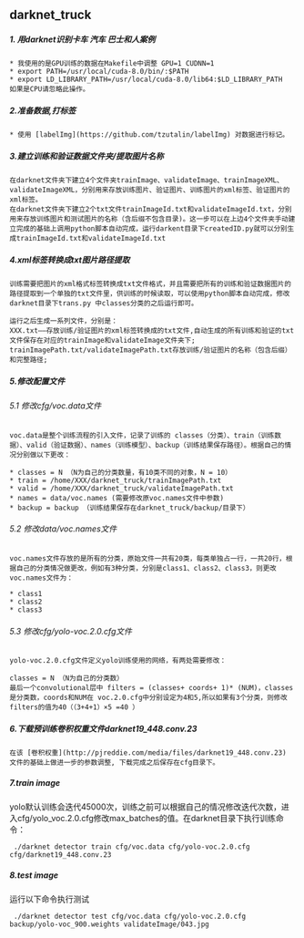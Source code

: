 ## darknet_truck
##### 1. 用darknet识别卡车 汽车 巴士和人案例
```
* 我使用的是GPU训练的数据在Makefile中调整 GPU=1 CUDNN=1
* export PATH=/usr/local/cuda-8.0/bin/:$PATH
* export LD_LIBRARY_PATH=/usr/local/cuda-8.0/lib64:$LD_LIBRARY_PATH
如果是CPU请忽略此操作。
```
##### 2.准备数据,打标签
```
* 使用 [labelImg](https://github.com/tzutalin/labelImg) 对数据进行标记。
```

##### 3.建立训练和验证数据文件夹/提取图片名称
```
在darknet文件夹下建立4个文件夹trainImage、validateImage、trainImageXML、validateImageXML，分别用来存放训练图片、验证图片、训练图片的xml标签、验证图片的xml标签。
在darknet文件夹下建立2个txt文件trainImageId.txt和validateImageId.txt，分别用来存放训练图片和测试图片的名称（含后缀不包含目录)。这一步可以在上边4个文件夹手动建立完成的基础上调用python脚本自动完成，运行darkent目录下createdID.py就可以分别生成trainImageId.txt和validateImageId.txt
```
##### 4.xml标签转换成txt图片路径提取
```
训练需要把图片的xml格式标签转换成txt文件格式，并且需要把所有的训练和验证数据图片的路径提取到一个单独的txt文件里，供训练的时候读取，可以使用python脚本自动完成，修改darknet目录下trans.py 中classes分类的之后运行即可。

运行之后生成一系列文件，分别是：
XXX.txt——存放训练/验证图片的xml标签转换成的txt文件,自动生成的所有训练和验证的txt文件保存在对应的trainImage和validateImage文件夹下;
trainImagePath.txt/validateImagePath.txt存放训练/验证图片的名称（包含后缀）和完整路径;
```
##### 5.修改配置文件

###### 5.1 修改cfg/voc.data文件
```
voc.data是整个训练流程的引入文件，记录了训练的 classes（分类）、train（训练数据）、valid（验证数据）、names（训练模型）、backup（训练结果保存路径）。根据自己的情况分别做以下更改：

* classes = N （N为自己的分类数量，有10类不同的对象，N = 10）
* train = /home/XXX/darknet_truck/trainImagePath.txt
* valid = /home/XXX/darknet_truck/validateImagePath.txt
* names = data/voc.names (需要修改原voc.names文件中参数)
* backup = backup （训练结果保存在darknet_truck/backup/目录下）
```

###### 5.2 修改data/voc.names文件
```
voc.names文件存放的是所有的分类，原始文件一共有20类，每类单独占一行，一共20行，根据自己的分类情况做更改，例如有3种分类，分别是class1、class2、class3，则更改voc.names文件为：

* class1
* class2
* class3
```

###### 5.3 修改cfg/yolo-voc.2.0.cfg文件
```
yolo-voc.2.0.cfg文件定义yolo训练使用的网络，有两处需要修改：

classes = N （N为自己的分类数）
最后一个convolutional层中 filters = (classes+ coords+ 1)* (NUM)，classes是分类数，coords和NUM在 voc.2.0.cfg中分别设定为4和5,所以如果有3个分类，则修改filters的值为40（（3+4+1）×5 =40 ）
```
##### 6.下载预训练卷积权重文件darknet19_448.conv.23
```
在该 [卷积权重](http://pjreddie.com/media/files/darknet19_448.conv.23) 文件的基础上做进一步的参数调整, 下载完成之后保存在cfg目录下。
```

##### 7.train image

yolo默认训练会迭代45000次，训练之前可以根据自己的情况修改迭代次数，进入cfg/yolo_voc.2.0.cfg修改max_batches的值。在darknet目录下执行训练命令：
```
 ./darknet detector train cfg/voc.data cfg/yolo-voc.2.0.cfg cfg/darknet19_448.conv.23
```

##### 8.test image
运行以下命令执行测试
```
 ./darknet detector test cfg/voc.data cfg/yolo-voc.2.0.cfg backup/yolo-voc_900.weights validateImage/043.jpg
```
